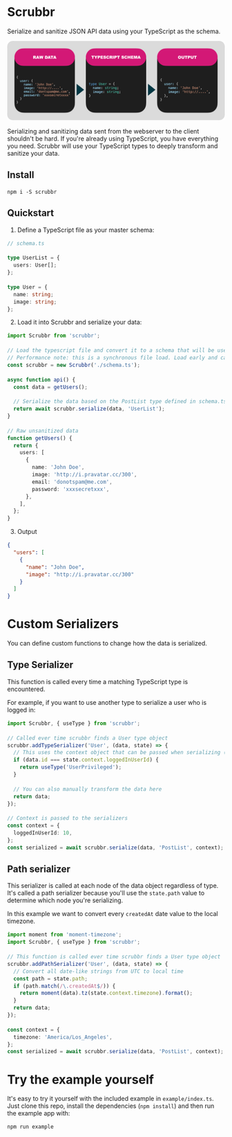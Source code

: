# Scrubbr

Serialize and sanitize JSON API data using your TypeScript as the schema.

![Simple Example](./example.png)

Serializing and sanitizing data sent from the webserver to the client shouldn't be hard. If you're already using TypeScript, you have everything you need. Scrubbr will use your TypeScript types to deeply transform and sanitize your data.

## Install

```shell
npm i -S scrubbr
```

## Quickstart

1. Define a TypeScript file as your master schema:

```typescript
// schema.ts

type UserList = {
  users: User[];
};

type User = {
  name: string;
  image: string;
};
```

2. Load it into Scrubbr and serialize your data:

```typescript
import Scrubbr from 'scrubbr';

// Load the typescript file and convert it to a schema that will be used later.
// Performance note: this is a synchronous file load. Load early and cache to a shared variable.
const scrubbr = new Scrubbr('./schema.ts');

async function api() {
  const data = getUsers();

  // Serialize the data based on the PostList type defined in schema.ts
  return await scrubbr.serialize(data, 'UserList');
}

// Raw unsanitized data
function getUsers() {
  return {
    users: [
      {
        name: 'John Doe',
        image: 'http://i.pravatar.cc/300',
        email: 'donotspam@me.com',
        password: 'xxxsecretxxx',
      },
    ],
  };
}
```

3. Output

```json
{
  "users": [
    {
      "name": "John Doe",
      "image": "http://i.pravatar.cc/300"
    }
  ]
}
```

# Custom Serializers

You can define custom functions to change how the data is serialized.

## Type Serializer

This function is called every time a matching TypeScript type is encountered.

For example, if you want to use another type to serialize a user who is logged in:

```typescript
import Scrubbr, { useType } from 'scrubbr';

// Called ever time scrubbr finds a User type object
scrubbr.addTypeSerializer('User', (data, state) => {
  // This uses the context object that can be passed when serializing (see below)
  if (data.id === state.context.loggedInUserId) {
    return useType('UserPrivileged');
  }

  // You can also manually transform the data here
  return data;
});

// Context is passed to the serializers
const context = {
  loggedInUserId: 10,
};
const serialized = await scrubbr.serialize(data, 'PostList', context);
```

## Path serializer

This serializer is called at each node of the data object regardless of type. It's called a path serializer because you'll use the `state.path` value to determine which node you're serializing.

In this example we want to convert every `createdAt` date value to the local timezone.

```typescript
import moment from 'moment-timezone';
import Scrubbr, { useType } from 'scrubbr';

// This function is called ever time scrubbr finds a User type object
scrubbr.addPathSerializer('User', (data, state) => {
  // Convert all date-like strings from UTC to local time
  const path = state.path;
  if (path.match(/\.createdAt$/)) {
    return moment(data).tz(state.context.timezone).format();
  }
  return data;
});

const context = {
  timezone: 'America/Los_Angeles',
};
const serialized = await scrubbr.serialize(data, 'PostList', context);
```

# Try the example yourself

It's easy to try it yourself with the included example in `example/index.ts`. Just clone this repo, install the dependencies (`npm install`) and then run the example app with:

```shell
npm run example
```
